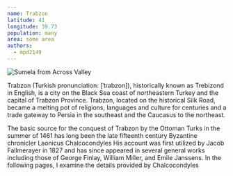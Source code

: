 ```yaml
---
name: Trabzon
latitude: 41
longitude: 39.73
population: many
area: some area
authors:
  - mpd2149
---
```


![Sumela from Across Valley](https://upload.wikimedia.org/wikipedia/commons/thumb/d/db/Sumela_From_Across_Valley.JPG/1600px-Sumela_From_Across_Valley.JPG)

Trabzon (Turkish pronunciation: [ˈtɾabzon]), historically known as Trebizond in English, is a city on the Black Sea coast of northeastern Turkey and the capital of Trabzon Province. Trabzon, located on the historical Silk Road, became a melting pot of religions, languages and culture for centuries and a trade gateway to Persia in the southeast and the Caucasus to the northeast.

The basic source for the conquest of Trabzon by the Ottoman Turks in the summer of 1461 has long been the late fifteenth century Byzantine chronicler Laonicus Chalcocondyles His account was first utilized by Jacob Fallmerayer in 1827 and has since appeared in several general works including those of George Finlay, William Miller, and Emile Janssens. In the following pages, I examine the details provided by Chalcocondyles